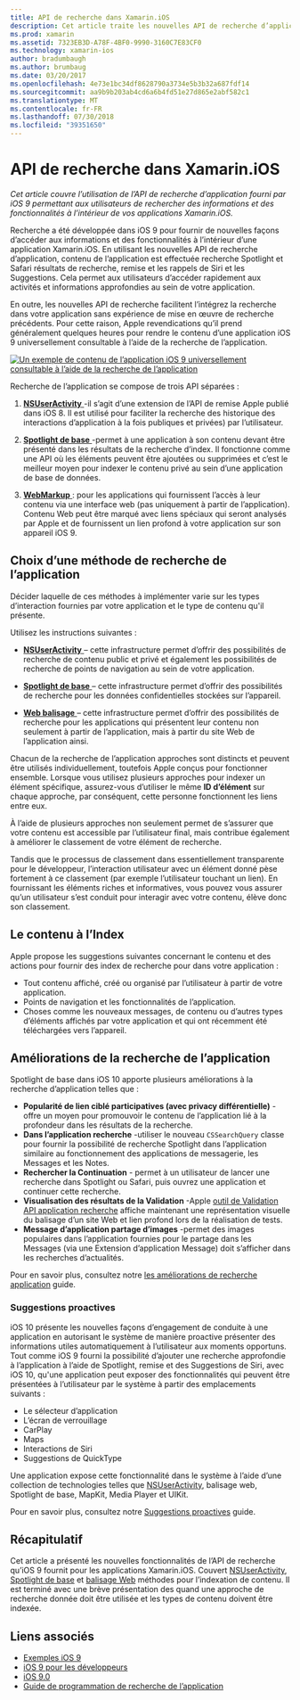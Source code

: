 ```yaml
---
title: API de recherche dans Xamarin.iOS
description: Cet article traite les nouvelles API de recherche d’application fourni par iOS 9 à autoriser les utilisateurs à rechercher des informations et des fonctionnalités à l’intérieur de vos applications Xamarin.iOS.
ms.prod: xamarin
ms.assetid: 7323EB3D-A78F-4BF0-9990-3160C7E83CF0
ms.technology: xamarin-ios
author: bradumbaugh
ms.author: brumbaug
ms.date: 03/20/2017
ms.openlocfilehash: 4e73e1bc34df8628790a3734e5b3b32a687fdf14
ms.sourcegitcommit: aa9b9b203ab4cd6a6b4fd51e27d865e2abf582c1
ms.translationtype: MT
ms.contentlocale: fr-FR
ms.lasthandoff: 07/30/2018
ms.locfileid: "39351650"
---
```

# <a name="search-apis-in-xamarinios"></a>API de recherche dans Xamarin.iOS

_Cet article couvre l’utilisation de l’API de recherche d’application fourni par iOS 9 permettant aux utilisateurs de rechercher des informations et des fonctionnalités à l’intérieur de vos applications Xamarin.iOS._

Recherche a été développée dans iOS 9 pour fournir de nouvelles façons d’accéder aux informations et des fonctionnalités à l’intérieur d’une application Xamarin.iOS. En utilisant les nouvelles API de recherche d’application, contenu de l’application est effectuée recherche Spotlight et Safari résultats de recherche, remise et les rappels de Siri et les Suggestions. Cela permet aux utilisateurs d’accéder rapidement aux activités et informations approfondies au sein de votre application.

En outre, les nouvelles API de recherche facilitent l’intégrez la recherche dans votre application sans expérience de mise en œuvre de recherche précédents. Pour cette raison, Apple revendications qu’il prend généralement quelques heures pour rendre le contenu d’une application iOS 9 universellement consultable à l’aide de la recherche de l’application.

[![](images/intro01.png "Un exemple de contenu de l’application iOS 9 universellement consultable à l’aide de la recherche de l’application")](images/intro01.png#lightbox)

Recherche de l’application se compose de trois API séparées :

1. [**NSUserActivity** ](nsuseractivity.md) -il s’agit d’une extension de l’API de remise Apple publié dans iOS 8. Il est utilisé pour faciliter la recherche des historique des interactions d’application à la fois publiques et privées) par l’utilisateur.

2. [**Spotlight de base** ](corespotlight.md) -permet à une application à son contenu devant être présenté dans les résultats de la recherche d’index. Il fonctionne comme une API où les éléments peuvent être ajoutées ou supprimées et c’est le meilleur moyen pour indexer le contenu privé au sein d’une application de base de données.

3. [**WebMarkup** ](web-markup.md) : pour les applications qui fournissent l’accès à leur contenu via une interface web (pas uniquement à partir de l’application). Contenu Web peut être marqué avec liens spéciaux qui seront analysés par Apple et de fournissent un lien profond à votre application sur son appareil iOS 9.

## <a name="selecting-an-app-search-approach"></a>Choix d’une méthode de recherche de l’application

Décider laquelle de ces méthodes à implémenter varie sur les types d’interaction fournies par votre application et le type de contenu qu'il présente.

Utilisez les instructions suivantes :

- [**NSUserActivity** ](nsuseractivity.md) – cette infrastructure permet d’offrir des possibilités de recherche de contenu public et privé et également les possibilités de recherche de points de navigation au sein de votre application.

- [**Spotlight de base** ](corespotlight.md) – cette infrastructure permet d’offrir des possibilités de recherche pour les données confidentielles stockées sur l’appareil.

- [**Web balisage** ](web-markup.md) – cette infrastructure permet d’offrir des possibilités de recherche pour les applications qui présentent leur contenu non seulement à partir de l’application, mais à partir du site Web de l’application ainsi.

Chacun de la recherche de l’application approches sont distincts et peuvent être utilisés individuellement, toutefois Apple conçus pour fonctionner ensemble. Lorsque vous utilisez plusieurs approches pour indexer un élément spécifique, assurez-vous d’utiliser le même **ID d’élément** sur chaque approche, par conséquent, cette personne fonctionnent les liens entre eux.

À l’aide de plusieurs approches non seulement permet de s’assurer que votre contenu est accessible par l’utilisateur final, mais contribue également à améliorer le classement de votre élément de recherche.

Tandis que le processus de classement dans essentiellement transparente pour le développeur, l’interaction utilisateur avec un élément donné pèse fortement à ce classement (par exemple l’utilisateur touchant un lien).
En fournissant les éléments riches et informatives, vous pouvez vous assurer qu’un utilisateur s’est conduit pour interagir avec votre contenu, élève donc son classement.

## <a name="what-content-to-index"></a>Le contenu à l’Index

Apple propose les suggestions suivantes concernant le contenu et des actions pour fournir des index de recherche pour dans votre application :

 - Tout contenu affiché, créé ou organisé par l’utilisateur à partir de votre application.
 - Points de navigation et les fonctionnalités de l’application.
 - Choses comme les nouveaux messages, de contenu ou d’autres types d’éléments affichés par votre application et qui ont récemment été téléchargées vers l’appareil.

## <a name="app-search-enhancements"></a>Améliorations de la recherche de l’application

Spotlight de base dans iOS 10 apporte plusieurs améliorations à la recherche d’application telles que :

- **Popularité de lien ciblé participatives (avec privacy différentielle)** -offre un moyen pour promouvoir le contenu de l’application lié à la profondeur dans les résultats de la recherche.
- **Dans l’application recherche** -utiliser le nouveau `CSSearchQuery` classe pour fournir la possibilité de recherche Spotlight dans l’application similaire au fonctionnement des applications de messagerie, les Messages et les Notes.
- **Rechercher la Continuation** - permet à un utilisateur de lancer une recherche dans Spotlight ou Safari, puis ouvrez une application et continuer cette recherche.
- **Visualisation des résultats de la Validation** -Apple [outil de Validation API application recherche](https://search.developer.apple.com/appsearch-validation-tool) affiche maintenant une représentation visuelle du balisage d’un site Web et lien profond lors de la réalisation de tests.
- **Message d’application partage d’images** -permet des images populaires dans l’application fournies pour le partage dans les Messages (via une Extension d’application Message) doit s’afficher dans les recherches d’actualités.

Pour en savoir plus, consultez notre [les améliorations de recherche application](~/ios/platform/search/app-search-enhancements.md) guide.

### <a name="proactive-suggestions"></a>Suggestions proactives

iOS 10 présente les nouvelles façons d’engagement de conduite à une application en autorisant le système de manière proactive présenter des informations utiles automatiquement à l’utilisateur aux moments opportuns. Tout comme iOS 9 fourni la possibilité d’ajouter une recherche approfondie à l’application à l’aide de Spotlight, remise et des Suggestions de Siri, avec iOS 10, qu'une application peut exposer des fonctionnalités qui peuvent être présentées à l’utilisateur par le système à partir des emplacements suivants :

- Le sélecteur d’application
- L’écran de verrouillage
- CarPlay
- Maps
- Interactions de Siri
- Suggestions de QuickType 

Une application expose cette fonctionnalité dans le système à l’aide d’une collection de technologies telles que [NSUserActivity](https://developer.xamarin.com/api/type/Foundation.NSUserActivity/), balisage web, Spotlight de base, MapKit, Media Player et UIKit.

Pour en savoir plus, consultez notre [Suggestions proactives](~/ios/platform/search/proactive-suggestions.md) guide.

## <a name="summary"></a>Récapitulatif

Cet article a présenté les nouvelles fonctionnalités de l’API de recherche qu’iOS 9 fournit pour les applications Xamarin.iOS. Couvert [NSUserActivity](nsuseractivity.md), [Spotlight de base](corespotlight.md) et [balisage Web](web-markup.md) méthodes pour l’indexation de contenu. Il est terminé avec une brève présentation des quand une approche de recherche donnée doit être utilisée et les types de contenu doivent être indexée.



## <a name="related-links"></a>Liens associés

- [Exemples iOS 9](https://developer.xamarin.com/samples/ios/iOS9/)
- [iOS 9 pour les développeurs](https://developer.apple.com/ios/pre-release/)
- [iOS 9.0](https://developer.apple.com/library/prerelease/ios/releasenotes/General/WhatsNewIniOS/Articles/iOS9.html)
- [Guide de programmation de recherche de l’application](https://developer.apple.com/library/prerelease/ios/documentation/General/Conceptual/AppSearch/index.html#//apple_ref/doc/uid/TP40016308)
